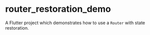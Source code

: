 # router_restoration_demo

A Flutter project which demonstrates how to use a `Router` with state restoration.
